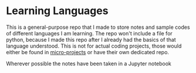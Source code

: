 # Learning Languages
This is a general-purpose repo that I made to store notes and sample codes of different languages I am learning. The repo won't include a file for python, because I made this repo after I already had the basics of that language understood. This is not for actual coding projects, those would either be found in [micro-projects](https://github.com/eddiebquinn/Micro-Projects) or have their own dedicated repo.                                                              

Wherever possible the notes have been taken in a Jupyter notebook